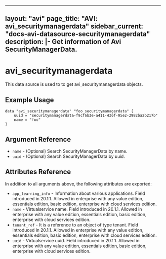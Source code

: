 <!--
    Copyright 2021 VMware, Inc.
    SPDX-License-Identifier: Mozilla Public License 2.0
-->
---
layout: "avi"
page_title: "AVI: avi_securitymanagerdata"
sidebar_current: "docs-avi-datasource-securitymanagerdata"
description: |-
  Get information of Avi SecurityManagerData.
---

# avi_securitymanagerdata

This data source is used to to get avi_securitymanagerdata objects.

## Example Usage

```hcl
data "avi_securitymanagerdata" "foo_securitymanagerdata" {
    uuid = "securitymanagerdata-f9cf6b3e-a411-436f-95e2-2982ba2b217b"
    name = "foo"
}
```

## Argument Reference

* `name` - (Optional) Search SecurityManagerData by name.
* `uuid` - (Optional) Search SecurityManagerData by uuid.

## Attributes Reference

In addition to all arguments above, the following attributes are exported:

* `app_learning_info` - Information about various applications. Field introduced in 20.1.1. Allowed in enterprise with any value edition, essentials edition, basic edition, enterprise with cloud services edition.
* `name` - Virtualservice name. Field introduced in 20.1.1. Allowed in enterprise with any value edition, essentials edition, basic edition, enterprise with cloud services edition.
* `tenant_ref` - It is a reference to an object of type tenant. Field introduced in 20.1.1. Allowed in enterprise with any value edition, essentials edition, basic edition, enterprise with cloud services edition.
* `uuid` - Virtualservice uuid. Field introduced in 20.1.1. Allowed in enterprise with any value edition, essentials edition, basic edition, enterprise with cloud services edition.

